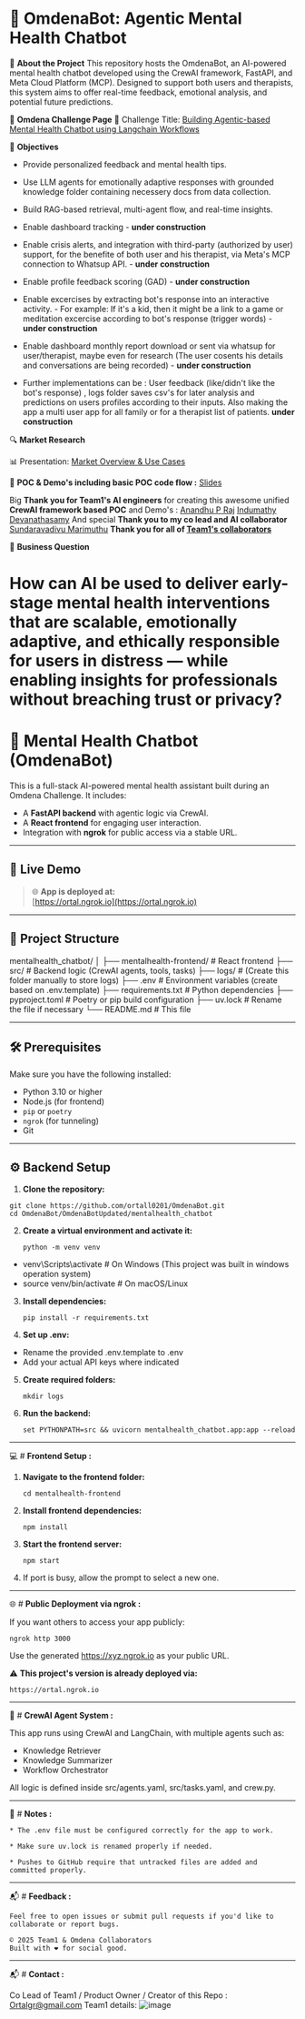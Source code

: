 # 🧠 OmdenaBot: Agentic Mental Health Chatbot

🚀 **About the Project**
This repository hosts the OmdenaBot, an AI-powered mental health chatbot developed using the CrewAI framework, FastAPI, and Meta Cloud Platform (MCP). Designed to support both users and therapists, this system aims to offer real-time feedback, emotional analysis, and potential future predictions.

🔗 **Omdena Challenge Page**
📌 Challenge Title: [Building Agentic-based Mental Health Chatbot using Langchain Workflows](https://www.omdena.com/chapter-challenges/building-agentic-based-mental-health-chatbot-using-langchain-workflows)

🎯 **Objectives**
- Provide personalized feedback and mental health tips.

- Use LLM agents for emotionally adaptive responses with grounded knowledge folder containing necessery docs from data collection.

- Build RAG-based retrieval, multi-agent flow, and real-time insights.

- Enable dashboard tracking - **under construction**
  
- Enable crisis alerts, and integration with third-party (authorized by user) support, for the benefite of both user and his therapist, via Meta's MCP connection to Whatsup API. - **under construction**
  
- Enable profile feedback scoring (GAD) - **under construction**
  
- Enable excercises by extracting bot's response into an interactive activity. - For example: If it's a kid, then it might be a link to a game or meditation excercise according to bot's response (trigger words) - **under construction**
  
- Enable dashboard monthly report download or sent via whatsup for user/therapist, maybe even for research (The user cosents his details and conversations are being recorded) - **under construction**
  
- Further implementations can be : User feedback (like/didn't like the bot's response) , logs folder saves csv's for later analysis and predictions on users profiles according to their inputs. Also making the app a multi user app for all family or for a therapist list of patients. **under construction**


🔍 **Market Research**

📊 Presentation: [Market Overview & Use Cases](https://docs.google.com/presentation/d/1IzzwJpUkDswqyJpZbwAx7E7cB9qPgZnbobUgx853Q6c/edit?usp=sharing)

🧠 **POC & Demo's including basic POC code flow :** [Slides](https://docs.google.com/presentation/d/1N9d8wSF8kq7dHhkAIzcT95hkh9LfAEhcETW2mRj32Ag/edit?usp=sharing)

Big **Thank you for Team1's AI engineers** for creating this awesome unified **CrewAI framework based POC** and Demo's : 
[Anandhu P Raj](https://github.com/ScopeUnderscore)
[Indumathy Devanathasamy](https://github.com/Indumathyprabu)
And special **Thank you to my co lead and AI collaborator** [Sundaravadivu Marimuthu](https://github.com/vadivu123)
**Thank you for all of [Team1's collaborators](https://docs.google.com/spreadsheets/d/1fvcuyDjEVlxoB0DEkqtMN7NQzrMVxCFs/edit?usp=sharing&ouid=108623279518071003366&rtpof=true&sd=true)**

💼 **Business Question**
# How can AI be used to deliver early-stage mental health interventions that are scalable, emotionally adaptive, and ethically responsible for users in distress — while enabling insights for professionals without breaching trust or privacy?


# 🧠 Mental Health Chatbot (OmdenaBot)

This is a full-stack AI-powered mental health assistant built during an Omdena Challenge. It includes:
- A **FastAPI backend** with agentic logic via CrewAI.
- A **React frontend** for engaging user interaction.
- Integration with **ngrok** for public access via a stable URL.

---

## 🚀 Live Demo

> 🌐 **App is deployed at:**  
> [https://ortal.ngrok.io](https://ortal.ngrok.io)

---

## 📁 Project Structure

mentalhealth_chatbot/
│
├── mentalhealth-frontend/ # React frontend
├── src/ # Backend logic (CrewAI agents, tools, tasks)
├── logs/ # (Create this folder manually to store logs)
├── .env # Environment variables (create based on .env.template)
├── requirements.txt # Python dependencies
├── pyproject.toml # Poetry or pip build configuration
├── uv.lock # Rename the file if necessary
└── README.md # This file


---

## 🛠️ Prerequisites

Make sure you have the following installed:

- Python 3.10 or higher
- Node.js (for frontend)
- `pip` or `poetry`
- `ngrok` (for tunneling)
- Git

---

## ⚙️ Backend Setup

1. **Clone the repository:**

```
git clone https://github.com/ortall0201/OmdenaBot.git
cd OmdenaBot/OmdenaBotUpdated/mentalhealth_chatbot
```

2. **Create a virtual environment and activate it:**
   ```
   python -m venv venv
   ```
- venv\Scripts\activate        # On Windows (This project was built in windows operation system)
- source venv/bin/activate   # On macOS/Linux

3. **Install dependencies:**
   ```
   pip install -r requirements.txt
   ```
4.  **Set up .env:**
   
   * Rename the provided .env.template to .env
   * Add your actual API keys where indicated

5. **Create required folders:**
   ```
   mkdir logs
   ```

6. **Run the backend:**
   ```
   set PYTHONPATH=src && uvicorn mentalhealth_chatbot.app:app --reload
   ```
_______________________________________________________________________________________________________

  💻 # **Frontend Setup :**
  
1. **Navigate to the frontend folder:**
   ```
   cd mentalhealth-frontend
   ```
2. **Install frontend dependencies:**
   ```
   npm install
   ```
3. **Start the frontend server:**
   ```
   npm start
   ```
4. If port is busy, allow the prompt to select a new one.

_______________________________________________________________________________________________________

   🌐 # **Public Deployment via ngrok :**

   If you want others to access your app publicly:
   ```
   ngrok http 3000
   ```
Use the generated https://xyz.ngrok.io as your public URL.

⚠️ **This project's version is already deployed via:**
   ```
   https://ortal.ngrok.io
   ```

_______________________________________________________________________________________________________

   🧠 # **CrewAI Agent System :**

   This app runs using CrewAI and LangChain, with multiple agents such as:
   * Knowledge Retriever
   * Knowledge Summarizer
   * Workflow Orchestrator

   All logic is defined inside src/agents.yaml, src/tasks.yaml, and crew.py.

 _______________________________________________________________________________________________________

  📝 # **Notes :**

    * The .env file must be configured correctly for the app to work.

    * Make sure uv.lock is renamed properly if needed.

    * Pushes to GitHub require that untracked files are added and committed properly.

_______________________________________________________________________________________________________

  📬 # **Feedback :**

    Feel free to open issues or submit pull requests if you'd like to collaborate or report bugs.

    © 2025 Team1 & Omdena Collaborators
    Built with ❤️ for social good.

_______________________________________________________________________________________________________

   📬 # **Contact :**

   Co Lead of Team1 / Product Owner / Creator of this Repo : Ortalgr@gmail.com
    Team1 details:
![image](https://github.com/user-attachments/assets/e95dccf7-cc2f-4716-8814-1fb9fbfaaa9f)

    

    










   


